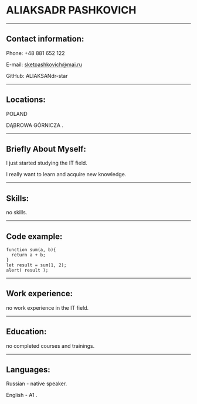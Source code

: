 # ALIAKSADR PASHKOVICH
****
## Contact information:

Phone: +48 881 652 122 

E-mail: sketpashkovich@mai.ru 

GitHub: ALIAKSANdr-star
****
## Locations: 

POLAND 

DĄBROWA GÓRNICZA .
****
## Briefly About Myself:

I just started studying the IT field.

I really want to learn and acquire new knowledge.
****
## Skills:

no skills. 
****
## Code example: 

```
function sum(a, b){
  return a + b;
}
let result = sum(1, 2);
alert( result );
```

****
## Work experience: 

no work experience in the IT field. 

****
## Education: 


no completed courses and trainings.


****
## Languages:


Russian - native speaker.


English - A1 . 
